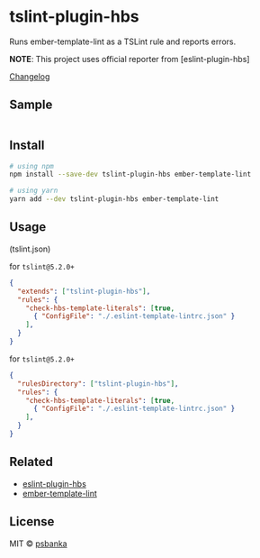# tslint-plugin-hbs

Runs ember-template-lint as a TSLint rule and reports errors.

**NOTE**: This project uses official reporter from [eslint-plugin-hbs]

[Changelog](https://github.com/psbanka/tslint-plugin-hbs/blob/master/CHANGELOG.md)

## Sample

```ts
```

## Install

```sh
# using npm
npm install --save-dev tslint-plugin-hbs ember-template-lint

# using yarn
yarn add --dev tslint-plugin-hbs ember-template-lint
```

## Usage

(tslint.json)

for `tslint@5.2.0+`

```json
{
  "extends": ["tslint-plugin-hbs"],
  "rules": {
    "check-hbs-template-literals": [true,
      { "ConfigFile": "./.eslint-template-lintrc.json" }
    ],
  }
}
```

for `tslint@5.2.0+`

```json
{
  "rulesDirectory": ["tslint-plugin-hbs"],
  "rules": {
    "check-hbs-template-literals": [true,
      { "ConfigFile": "./.eslint-template-lintrc.json" }
    ],
  }
}
```

## Related

- [eslint-plugin-hbs](https://github.com/psbanka/eslint-plugin-hbs)
- [ember-template-lint](https://github.com/rwjblue/ember-template-lint)

## License

MIT © [psbanka](https://github.com/psbanka)
